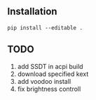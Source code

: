 ## Installation
`pip install --editable .`

## TODO
1. add SSDT in acpi build
2. download specified kext
3. add voodoo install
4. fix brightness controll